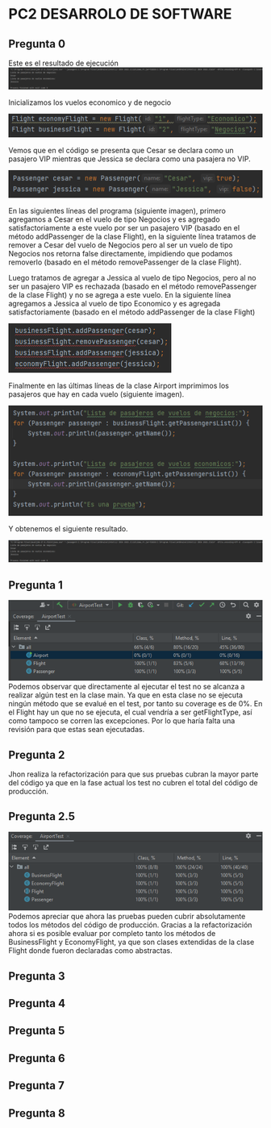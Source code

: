 # PC2 DESARROLO DE SOFTWARE

## Pregunta 0
Este es el resultado de ejecución
![image info](./images/imagen1.png)

Inicializamos los vuelos economico y de negocio

![image info](./images/imagen2.png)

Vemos que en el código se presenta que Cesar se declara como un pasajero VIP
mientras que Jessica se declara como una pasajera no VIP.

![image info](./images/imagen3.png)


En las siguientes líneas del programa (siguiente imagen), primero agregamos
a Cesar en el vuelo de tipo Negocios y es agregado satisfactoriamente a este vuelo 
por ser un pasajero VIP (basado en el método addPassenger de la clase Flight), en la siguiente línea tratamos de remover a Cesar
del vuelo de Negocios pero al ser un vuelo de tipo Negocios nos retorna false directamente,
impidiendo que podamos removerlo (basado en el método removePassenger de la clase Flight). 

Luego tratamos de agregar a Jessica al vuelo de tipo Negocios, pero al no ser un 
pasajero VIP es rechazada (basado en el método removePassenger de la clase Flight) 
y no se agrega a este vuelo. En la siguiente línea agregamos a Jessica al vuelo de tipo 
Economico y es agregada satisfactoriamente (basado en el método addPassenger de la clase Flight)

![image info](./images/imagen4.png)

Finalmente en las últimas líneas de la clase Airport imprimimos los pasajeros que hay en cada vuelo (siguiente imagen).

![image info](./images/imagen5.png)

Y obtenemos el siguiente resultado.

![image info](./images/imagen1.png)

## Pregunta 1

![image info](./images/imagen6.png)
Podemos observar que directamente al ejecutar el test no se alcanza a realizar
algún test en la clase main. Ya que en esta clase no se ejecuta ningún método 
que se evalué en el test, por tanto su coverage es de 0%. En el Flight hay un
que no se ejecuta, el cual vendría a ser getFlightType, así como tampoco se corren
las excepciones. Por lo que haría falta una revisión para que estas sean ejecutadas.

## Pregunta 2

Jhon realiza la refactorización para que sus pruebas cubran la mayor parte del código
ya que en la fase actual los test no cubren el total del código de producción.

## Pregunta 2.5

![image info](./images/imagen7.png)
Podemos apreciar que ahora las pruebas pueden cubrir absolutamente todos los
métodos del código de producción. Gracias a la refactorización ahora si es posible
evaluar por completo tanto los métodos de BusinessFlight y EconomyFlight, ya que
son clases extendidas de la clase Flight donde fueron declaradas como abstractas.

## Pregunta 3

## Pregunta 4

## Pregunta 5

## Pregunta 6

## Pregunta 7

## Pregunta 8